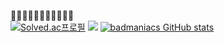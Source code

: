 🤔🤔🤔🤔🤔🤔🤔🤔🤔🤔🤔<br>
<span>[![Solved.ac프로필](http://mazassumnida.wtf/api/v2/generate_badge?boj=gitadora)](https://solved.ac/gitadora)
<img src="http://mazandi.herokuapp.com/api?handle=gitadora&theme=cold"/></span>
[![badmaniacs GitHub stats](https://github-readme-stats.vercel.app/api?username=badmaniacs)](https://github.com/badmaniacs/github-readme-stats)

